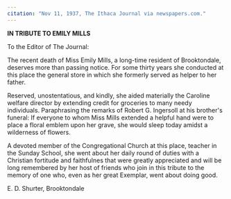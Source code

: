 ```yaml
---
citation: "Nov 11, 1937, The Ithaca Journal via newspapers.com."
---
```

**IN TRIBUTE TO EMILY MILLS**

To the Editor of The Journal:

The recent death of Miss Emily Mills, a long-time resident of Brooktondale, deserves more than passing notice. For some thirty years she conducted at this place the general store in which she formerly served as helper to her father.

Reserved, unostentatious, and kindly, she aided materially the Caroline welfare director by extending credit for groceries to many needy individuals. Paraphrasing the remarks of Robert G. Ingersoll at his brother's funeral: If everyone to whom Miss Mills extended a helpful hand were to place a floral emblem upon her grave, she would sleep today amidst a wilderness of flowers.

A devoted member of the Congregational Church at this place, teacher in the Sunday School, she went about her daily round of duties with a Christian fortitude and faithfulnes that were greatly appreciated and will be long remembered by her host of friends who join in this tribute to the memory of one who, even as her great Exemplar, went about doing good. 

E. D. Shurter,
Brooktondale